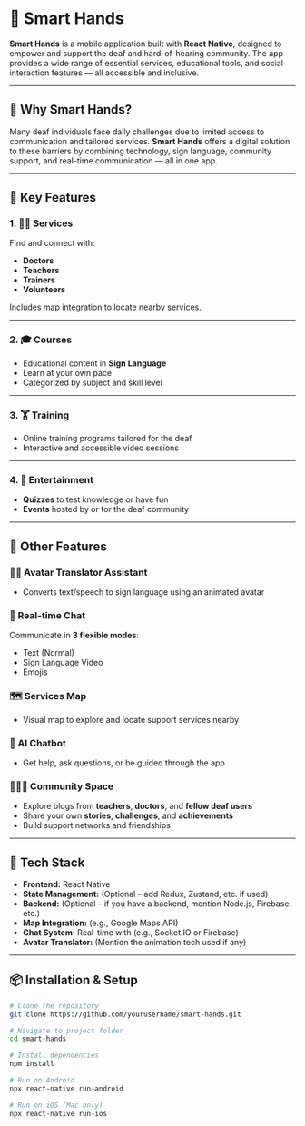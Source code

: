 # 🤟 Smart Hands

**Smart Hands** is a mobile application built with **React Native**, designed to empower and support the deaf and hard-of-hearing community. The app provides a wide range of essential services, educational tools, and social interaction features — all accessible and inclusive.

---

## 🧠 Why Smart Hands?

Many deaf individuals face daily challenges due to limited access to communication and tailored services. **Smart Hands** offers a digital solution to these barriers by combining technology, sign language, community support, and real-time communication — all in one app.

---

## 🌟 Key Features

### 1. 🧑‍⚕️ Services
Find and connect with:
- **Doctors**
- **Teachers**
- **Trainers**
- **Volunteers**

Includes map integration to locate nearby services.

---

### 2. 🎓 Courses
- Educational content in **Sign Language**
- Learn at your own pace
- Categorized by subject and skill level

---

### 3. 🏋️ Training
- Online training programs tailored for the deaf
- Interactive and accessible video sessions

---

### 4. 🎉 Entertainment
- **Quizzes** to test knowledge or have fun
- **Events** hosted by or for the deaf community

---

## 🤖 Other Features

### 👩‍🏫 Avatar Translator Assistant
- Converts text/speech to sign language using an animated avatar

### 💬 Real-time Chat
Communicate in **3 flexible modes**:
- Text (Normal)
- Sign Language Video
- Emojis

### 🗺️ Services Map
- Visual map to explore and locate support services nearby

### 🧠 AI Chatbot
- Get help, ask questions, or be guided through the app

### 🧑‍🤝‍🧑 Community Space
- Explore blogs from **teachers**, **doctors**, and **fellow deaf users**
- Share your own **stories**, **challenges**, and **achievements**
- Build support networks and friendships

---

## 🚀 Tech Stack

- **Frontend:** React Native
- **State Management:** (Optional – add Redux, Zustand, etc. if used)
- **Backend:** (Optional – if you have a backend, mention Node.js, Firebase, etc.)
- **Map Integration:** (e.g., Google Maps API)
- **Chat System:** Real-time with (e.g., Socket.IO or Firebase)
- **Avatar Translator:** (Mention the animation tech used if any)

---

## 📦 Installation & Setup

```bash
# Clone the repository
git clone https://github.com/yourusername/smart-hands.git

# Navigate to project folder
cd smart-hands

# Install dependencies
npm install

# Run on Android
npx react-native run-android

# Run on iOS (Mac only)
npx react-native run-ios
